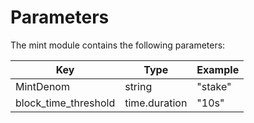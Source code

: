 <!--
order: 4
-->

# Parameters

The mint module contains the following parameters:

| Key                  | Type          | Example |
|----------------------|---------------|---------|
| MintDenom            | string        | "stake" |
| block_time_threshold | time.duration | "10s"   |
